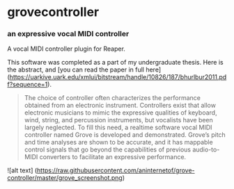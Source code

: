 # grovecontroller
### an expressive vocal MIDI controller
A vocal MIDI controller plugin for Reaper.

This software was completed as a part of my undergraduate thesis. Here is the abstract, and [you can read the paper in full here] (https://uarkive.uark.edu/xmlui/bitstream/handle/10826/187/bhurlbur2011.pdf?sequence=1).

> The choice of controller often characterizes the performance obtained from an
> electronic instrument. Controllers exist that allow electronic musicians to mimic the
> expressive qualities of keyboard, wind, string, and percussion instruments, but vocalists
> have been largely neglected. To fill this need, a realtime software vocal MIDI controller
> named Grove is developed and demonstrated. Grove’s pitch and time analyses are shown
> to be accurate, and it has mappable control signals that go beyond the capabilities of
> previous audio-to-MIDI converters to facilitate an expressive performance.


![alt text] (https://raw.githubusercontent.com/aninternetof/grove-controller/master/grove_screenshot.png)
